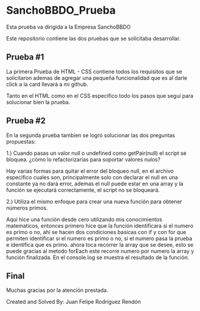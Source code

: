 # SanchoBBDO_Prueba
Esta prueba va dirigida a la Empresa SanchoBBDO

Este repositorio contiene las dos pruebas que se solicitaba desarrollar.

## Prueba #1

La primera Prueba de HTML - CSS contiene todos los requisitos que se solicitaron ademas de agregar una pequeña funcionalidad que es al darle click a la card llevará a mi github.

Tanto en el HTML como en el CSS especifico todo los pasos que seguí para solucionar bien la prueba.

## Prueba #2

En la segunda prueba tambien se logró solucionar las dos preguntas propuestas:

1.) Cuando pasas un valor null o undefined como getPair(null) el script se bloquea. ¿cómo lo refactorizarías para soportar valores nulos?

Hay varias formas para quitar el error del bloqueo null, en el archivo especifico cuales son, principalmente solo con declarar el null en una constante ya no dará error, ademas el null puede estar en una array y la función se ejecutará correctamente, el script no se bloqueará.

2.) Utiliza el mismo enfoque para crear una nueva función para obtener números primos.

Aquí hice una función desde cero utilizando mis conocimientos matematicos, entonces primero hice que la función identificara si el numero es primo o no, ahí se hacen dos condiciones basicas con if y con for que permiten identificar si el numero es primo o no, si el numero pasa la prueba e identifica que es primo. ahora toca recorrer la array que se desee, esto se puede gracias al metodo forEach este recorre numero por numero la array y función finalizada. En el console.log se muestra el resultado de la función.

## Final

Muchas gracias por la atención prestada.

Created and Solved By: Juan Felipe Rodríguez Rendón
